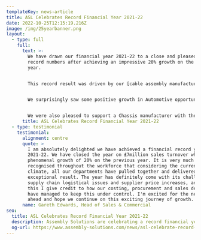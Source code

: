 ```yaml
---
templateKey: news-article
title: ASL Celebrates Record Financial Year 2021-22
date: 2022-10-25T12:15:19.216Z
image: /img/25yearbanner.png
layout:
  - type: full
    full:
      text: >-
        We have drawn our financial year 2021-22 to a close and pleased to share
        record numbers after achieving an impressive 20% growth on the previous
        year.


        This record result was driven by our [cable assembly manufacturing services](https://www.assembly-solutions.com/cable-assembly) which saw 25 new customers come on board. 


        We surprisingly saw some positive growth in Automotive opportunities this year and were delighted to win a contract for [custom cable assemblies](https://www.assembly-solutions.com/cable-assemblies)from an Electric Vehicle Drive Systems manufacturer. This customer approached ASL after they were struggling to keep up with demands and needed additional resource to support their sub-assembly wiring products.


        We were also pleased to support a Chassis manufacturer with their urgent need for prototype vehicle wiring harnesses. They made initial contact with us after experiencing long delays on deliveries with their then current supplier. We successfully stepped up and won this contract after demonstrating our high quality samples and competitive pricing. Their state of the art vehicles are powered by batteries and comprises 4x individual drive wheels with each chassis comprising 4 identical sets of harnesses. It's been an interesting project to work on and we're looking forward to further opportunities with volumes in the region of 1000’s per month.
      title: ASL Celebrates Record Financial Year 2021-22
  - type: testimonial
    testimonial:
      alignment: centre
      quote: >
        I am absolutely delighted we have achieved a financial record year
        2021-22. We have closed the year on £7million sales turnover which is a
        phenomenal growth of 20% on the previous year. It is very much
        recognised throughout the workforce that considering the current
        climate, all our departments have pulled together and delivered an
        exceptional result. The year has definitely come with its challenges of
        supply chain logistical issues and supplier price increases, and with
        this I give credit to how our costing, procurement and sales department
        have managed to keep this under control. I'm excited for the new year
        ahead and hope we continue on this exciting journey of growth.
      name: Gareth Edwards, Head of Sales & Commercial
seo:
  title: ASL Celebrates Record Financial Year 2021-22
  description: Assembly Solutions are celebrating a record financial year 2021-22
  og-url: https://www.assembly-solutions.com/news/asl-celebrate-record-financical-year-2021-22
---
```

